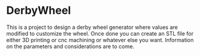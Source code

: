 # DerbyWheel
This is a project to design a derby wheel generator where values are modified to customize the wheel. Once done you can create an STL file for either 3D printing or cnc machining or whatever else you want. Information on the parameters and considerations are to come.
